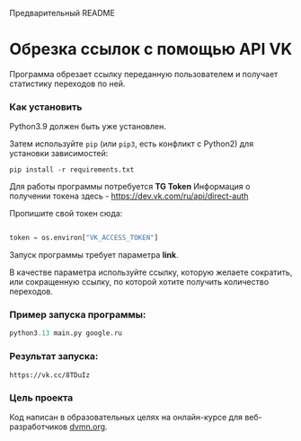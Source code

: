 Предварительный README

# Обрезка ссылок с помощью API VK

Программа обрезает ссылку переданную пользователем и получает статистику переходов по ней.

### Как установить

Python3.9 должен быть уже установлен. 

Затем используйте `pip` (или `pip3`, есть конфликт с Python2) для установки зависимостей:
```
pip install -r requirements.txt
 ```
Для работы программы потребуется **TG Token**
Информация о получении токена здесь - https://dev.vk.com/ru/api/direct-auth

Пропишите свой токен сюда:
```python

token = os.environ["VK_ACCESS_TOKEN"]
```
Запуск программы требует параметра **link**. 

В качестве параметра используйте ссылку, которую желаете сократить, или сокращенную ссылку, по которой хотите получить количество переходов.

### Пример запуска программы:
```python
python3.13 main.py google.ru
```
### Результат запуска:
```
https://vk.cc/8TDuIz
```

### Цель проекта

Код написан в образовательных целях на онлайн-курсе для веб-разработчиков [dvmn.org](https://dvmn.org/).
